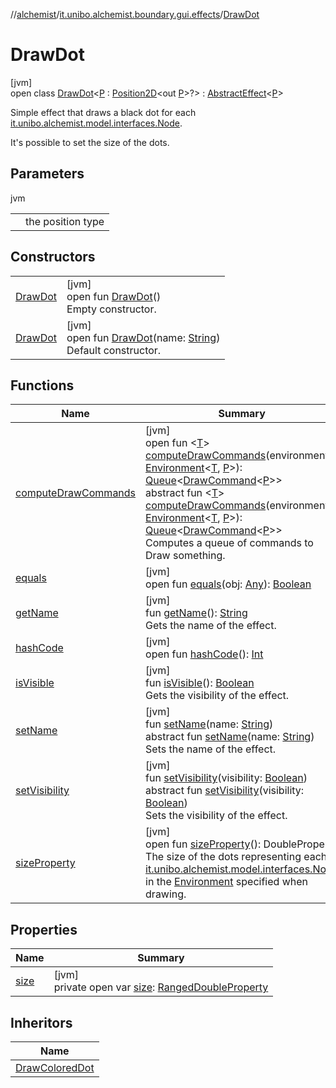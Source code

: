 //[alchemist](../../../index.md)/[it.unibo.alchemist.boundary.gui.effects](../index.md)/[DrawDot](index.md)

# DrawDot

[jvm]\
open class [DrawDot](index.md)<[P](index.md) : [Position2D](../../it.unibo.alchemist.model.interfaces/-position2-d/index.md)<out [P](../../it.unibo.alchemist.boundary.monitor/-f-x-time-monitor/index.md)>?> : [AbstractEffect](../-abstract-effect/index.md)<[P](../../it.unibo.alchemist.boundary.monitor/-f-x-time-monitor/index.md)> 

Simple effect that draws a black dot for each [it.unibo.alchemist.model.interfaces.Node](../../it.unibo.alchemist.model.interfaces/-node/index.md). 

 It's possible to set the size of the dots.

## Parameters

jvm

| | |
|---|---|
| <P> | the position type |

## Constructors

| | |
|---|---|
| [DrawDot](-draw-dot.md) | [jvm]<br>open fun [DrawDot](-draw-dot.md)()<br>Empty constructor. |
| [DrawDot](-draw-dot.md) | [jvm]<br>open fun [DrawDot](-draw-dot.md)(name: [String](https://docs.oracle.com/javase/8/docs/api/java/lang/String.html))<br>Default constructor. |

## Functions

| Name | Summary |
|---|---|
| [computeDrawCommands](../-abstract-effect/compute-draw-commands.md) | [jvm]<br>open fun <[T](../-abstract-effect/compute-draw-commands.md)> [computeDrawCommands](../-abstract-effect/compute-draw-commands.md)(environment: [Environment](../../it.unibo.alchemist.model.interfaces/-environment/index.md)<[T](../../it.unibo.alchemist.boundary.monitor/-f-x-time-monitor/index.md), [P](../../it.unibo.alchemist.boundary.monitor/-f-x-time-monitor/index.md)>): [Queue](https://docs.oracle.com/javase/8/docs/api/java/util/Queue.html)<[DrawCommand](../../it.unibo.alchemist.boundary.interfaces/-draw-command/index.md)<[P](../../it.unibo.alchemist.boundary.monitor/-f-x-time-monitor/index.md)>><br>abstract fun <[T](../-effect-f-x/compute-draw-commands.md)> [computeDrawCommands](../-effect-f-x/compute-draw-commands.md)(environment: [Environment](../../it.unibo.alchemist.model.interfaces/-environment/index.md)<[T](../../it.unibo.alchemist.boundary.monitor/-f-x-time-monitor/index.md), [P](../../it.unibo.alchemist.boundary.monitor/-f-x-time-monitor/index.md)>): [Queue](https://docs.oracle.com/javase/8/docs/api/java/util/Queue.html)<[DrawCommand](../../it.unibo.alchemist.boundary.interfaces/-draw-command/index.md)<[P](../../it.unibo.alchemist.boundary.monitor/-f-x-time-monitor/index.md)>><br>Computes a queue of commands to Draw something. |
| [equals](equals.md) | [jvm]<br>open fun [equals](equals.md)(obj: [Any](https://kotlinlang.org/api/latest/jvm/stdlib/kotlin/-any/index.html)): [Boolean](https://kotlinlang.org/api/latest/jvm/stdlib/kotlin/-boolean/index.html) |
| [getName](index.md#-1246522748%2FFunctions%2F-267951372) | [jvm]<br>fun [getName](index.md#-1246522748%2FFunctions%2F-267951372)(): [String](https://docs.oracle.com/javase/8/docs/api/java/lang/String.html)<br>Gets the name of the effect. |
| [hashCode](hash-code.md) | [jvm]<br>open fun [hashCode](hash-code.md)(): [Int](https://kotlinlang.org/api/latest/jvm/stdlib/kotlin/-int/index.html) |
| [isVisible](../-abstract-effect/is-visible.md) | [jvm]<br>fun [isVisible](../-abstract-effect/is-visible.md)(): [Boolean](https://kotlinlang.org/api/latest/jvm/stdlib/kotlin/-boolean/index.html)<br>Gets the visibility of the effect. |
| [setName](index.md#718293747%2FFunctions%2F-267951372) | [jvm]<br>fun [setName](index.md#718293747%2FFunctions%2F-267951372)(name: [String](https://docs.oracle.com/javase/8/docs/api/java/lang/String.html))<br>abstract fun [setName](../-effect-f-x/set-name.md)(name: [String](https://docs.oracle.com/javase/8/docs/api/java/lang/String.html))<br>Sets the name of the effect. |
| [setVisibility](index.md#-144014039%2FFunctions%2F-267951372) | [jvm]<br>fun [setVisibility](index.md#-144014039%2FFunctions%2F-267951372)(visibility: [Boolean](https://kotlinlang.org/api/latest/jvm/stdlib/kotlin/-boolean/index.html))<br>abstract fun [setVisibility](../-effect-f-x/set-visibility.md)(visibility: [Boolean](https://kotlinlang.org/api/latest/jvm/stdlib/kotlin/-boolean/index.html))<br>Sets the visibility of the effect. |
| [sizeProperty](size-property.md) | [jvm]<br>open fun [sizeProperty](size-property.md)(): DoubleProperty<br>The size of the dots representing each [it.unibo.alchemist.model.interfaces.Node](../../it.unibo.alchemist.model.interfaces/-node/index.md) in the [Environment](../../it.unibo.alchemist.model.interfaces/-environment/index.md) specified when drawing. |

## Properties

| Name | Summary |
|---|---|
| [size](size.md) | [jvm]<br>private open var [size](size.md): [RangedDoubleProperty](../../it.unibo.alchemist.boundary.gui.view.properties/-ranged-double-property/index.md) |

## Inheritors

| Name |
|---|
| [DrawColoredDot](../-draw-colored-dot/index.md) |
